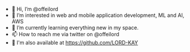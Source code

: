 - 👋 Hi, I’m @offeilord
- 👀 I’m interested in web and mobile application development, ML and AI, AWS 
- 🌱 I’m currently learning everything new in my space.
- 📫 How to reach me via twitter on @offeilord
- 📧 I'm also available at https://github.com/LORD-KAY

<!---
offeilord/offeilord is a ✨ special ✨ repository because its `README.md` (this file) appears on your GitHub profile.
You can click the Preview link to take a look at your changes.
--->
